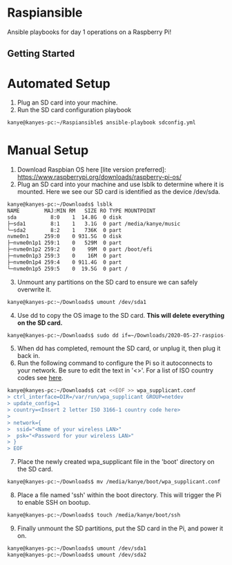 # Raspiansible
Ansible playbooks for day 1 operations on a Raspberry Pi!

## Getting Started
# Automated Setup
1. Plug an SD card into your machine.
2. Run the SD card configuration playbook
```bash
kanye@kanyes-pc:~/Raspiansible$ ansible-playbook sdconfig.yml
```
# Manual Setup
1. Download Raspbian OS here [lite version preferred]: https://www.raspberrypi.org/downloads/raspberry-pi-os/
2. Plug an SD card into your machine and use lsblk to determine where it is mounted. Here we see our SD card is identified as the device /dev/sda.
```bash
kanye@kanyes-pc:~/Downloads$ lsblk
NAME        MAJ:MIN RM   SIZE RO TYPE MOUNTPOINT
sda           8:0    1  14.8G  0 disk 
├─sda1        8:1    1   3.1G  0 part /media/kanye/music
└─sda2        8:2    1   736K  0 part
nvme0n1     259:0    0 931.5G  0 disk 
├─nvme0n1p1 259:1    0   529M  0 part 
├─nvme0n1p2 259:2    0    99M  0 part /boot/efi
├─nvme0n1p3 259:3    0    16M  0 part 
├─nvme0n1p4 259:4    0 911.4G  0 part 
└─nvme0n1p5 259:5    0  19.5G  0 part /
```
3. Unmount any partitions on the SD card to ensure we can safely overwrite it.
```bash
kanye@kanyes-pc:~/Downloads$ umount /dev/sda1
```
4. Use dd to copy the OS image to the SD card. **This will delete everything on the SD card.**
```bash
kanye@kanyes-pc:~/Downloads$ sudo dd if=~/Downloads/2020-05-27-raspios-buster-lite-armhf.img of=/dev/sda bs=4096
```
5. When dd has completed, remount the SD card, or unplug it, then plug it back in.
6. Run the following command to configure the Pi so it autoconnects to your network. Be sure to edit the text in '<>'. For a list of ISO country codes see [here](https://en.wikipedia.org/wiki/ISO_3166-1).
```bash
kanye@kanyes-pc:~/Downloads$ cat <<EOF >> wpa_supplicant.conf
> ctrl_interface=DIR=/var/run/wpa_supplicant GROUP=netdev
> update_config=1
> country=<Insert 2 letter ISO 3166-1 country code here>
> 
> network={
>  ssid="<Name of your wireless LAN>"
>  psk="<Password for your wireless LAN>"
> }
> EOF
```
7. Place the newly created wpa_supplicant file in the 'boot' directory on the SD card.
```bash
kanye@kanyes-pc:~/Downloads$ mv /media/kanye/boot/wpa_supplicant.conf
```
8. Place a file named 'ssh' within the boot directory. This will trigger the Pi to enable SSH on bootup.
```bash
kanye@kanyes-pc:~/Downloads$ touch /media/kanye/boot/ssh
```
9. Finally unmount the SD partitions, put the SD card in the Pi, and power it on.
```bash
kanye@kanyes-pc:~/Downloads$ umount /dev/sda1
kanye@kanyes-pc:~/Downloads$ umount /dev/sda2
```
